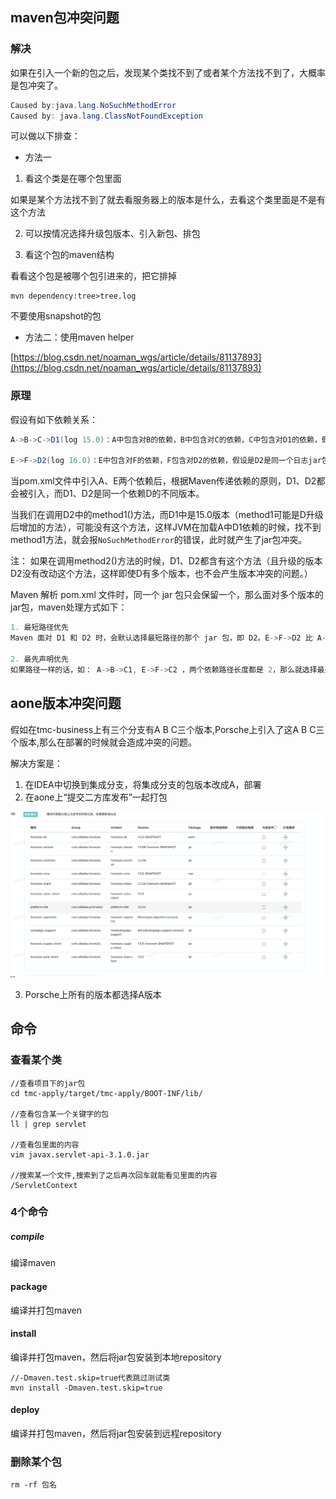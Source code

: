 
## maven包冲突问题
### 解决
如果在引入一个新的包之后，发现某个类找不到了或者某个方法找不到了，大概率是包冲突了。
```java
Caused by:java.lang.NoSuchMethodError
Caused by: java.lang.ClassNotFoundException
```


可以做以下排查：

- 方法一
1. 看这个类是在哪个包里面

如果是某个方法找不到了就去看服务器上的版本是什么，去看这个类里面是不是有这个方法


2. 可以按情况选择升级包版本、引入新包、排包



3. 看这个包的maven结构

看看这个包是被哪个包引进来的，把它排掉
```
mvn dependency:tree>tree.log
```


不要使用snapshot的包




- 方法二：使用maven helper

[https://blog.csdn.net/noaman_wgs/article/details/81137893](https://blog.csdn.net/noaman_wgs/article/details/81137893)


### 原理
假设有如下依赖关系：
```java
A->B->C->D1(log 15.0)：A中包含对B的依赖，B中包含对C的依赖，C中包含对D1的依赖，假设是D1是日志jar包，version为15.0
    
E->F->D2(log 16.0)：E中包含对F的依赖，F包含对D2的依赖，假设是D2是同一个日志jar包，version为16.0
```
当pom.xml文件中引入A、E两个依赖后，根据Maven传递依赖的原则，D1、D2都会被引入，而D1、D2是同一个依赖D的不同版本。


当我们在调用D2中的method1()方法，而D1中是15.0版本（method1可能是D升级后增加的方法），可能没有这个方法，这样JVM在加载A中D1依赖的时候，找不到method1方法，就会报`NoSuchMethodError`的错误，此时就产生了jar包冲突。


注：
如果在调用method2()方法的时候，D1、D2都含有这个方法（且升级的版本D2没有改动这个方法，这样即使D有多个版本，也不会产生版本冲突的问题。）


Maven 解析 pom.xml 文件时，同一个 jar 包只会保留一个，那么面对多个版本的jar包，maven处理方式如下：
```java
1. 最短路径优先
Maven 面对 D1 和 D2 时，会默认选择最短路径的那个 jar 包，即 D2。E->F->D2 比 A->B->C->D1 路径短

2. 最先声明优先
如果路径一样的话，如： A->B->C1, E->F->C2 ，两个依赖路径长度都是 2，那么就选择最先声明
```


## aone版本冲突问题
假如在tmc-business上有三个分支有A B C三个版本,Porsche上引入了这A B C三个版本,那么在部署的时候就会造成冲突的问题。


解决方案是：

1. 在IDEA中切换到集成分支，将集成分支的包版本改成A，部署
1. 在aone上“提交二方库发布”一起打包

![aone打包](./pic/maven问题_aone打包.png)

3. Porsche上所有的版本都选择A版本




## 命令
### 查看某个类
```shell
//查看项目下的jar包
cd tmc-apply/target/tmc-apply/BOOT-INF/lib/

//查看包含某一个关键字的包
ll | grep servlet

//查看包里面的内容
vim javax.servlet-api-3.1.0.jar

//搜索某一个文件,搜索到了之后再次回车就能看见里面的内容
/ServletContext
```


### 4个命令
##### compile
编译maven


#### package
编译并打包maven




#### install
编译并打包maven，然后将jar包安装到本地repository
```shell
//-Dmaven.test.skip=true代表跳过测试类
mvn install -Dmaven.test.skip=true
```


#### deploy
编译并打包maven，然后将jar包安装到远程repository

### 删除某个包
```shell
rm -rf 包名
```
